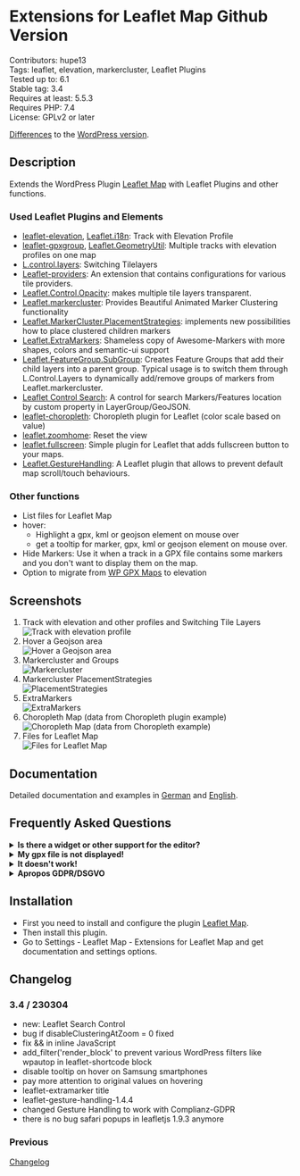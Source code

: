 # Extensions for Leaflet Map Github Version

Contributors: hupe13    
Tags: leaflet, elevation, markercluster, Leaflet Plugins   
Tested up to: 6.1  
Stable tag: 3.4  
Requires at least: 5.5.3     
Requires PHP: 7.4     
License: GPLv2 or later  

[Differences](changes.md) to the <a href="https://wordpress.org/plugins/extensions-leaflet-map/">WordPress version</a>.

## Description

Extends the WordPress Plugin <a href="https://wordpress.org/plugins/leaflet-map/">Leaflet Map</a> with Leaflet Plugins and other functions.

### Used Leaflet Plugins and Elements

*   [leaflet-elevation](https://github.com/Raruto/leaflet-elevation), [Leaflet.i18n](https://github.com/yohanboniface/Leaflet.i18n): Track with Elevation Profile
*   [leaflet-gpxgroup](https://github.com/Raruto/leaflet-elevation/blob/master/libs/leaflet-gpxgroup.js), [Leaflet.GeometryUtil](https://github.com/makinacorpus/Leaflet.GeometryUtil): Multiple tracks with elevation profiles on one map
*   [L.control.layers](https://leafletjs.com/examples/layers-control/): Switching Tilelayers
*   [Leaflet-providers](https://github.com/leaflet-extras/leaflet-providers): An extension that contains configurations for various tile providers.
*   [Leaflet.Control.Opacity](https://github.com/dayjournal/Leaflet.Control.Opacity): makes multiple tile layers transparent.
*   [Leaflet.markercluster](https://github.com/Leaflet/Leaflet.markercluster): Provides Beautiful Animated Marker Clustering functionality
*   [Leaflet.MarkerCluster.PlacementStrategies](https://github.com/adammertel/Leaflet.MarkerCluster.PlacementStrategies): implements new possibilities how to place clustered children markers
*   [Leaflet.ExtraMarkers](https://github.com/coryasilva/Leaflet.ExtraMarkers): Shameless copy of Awesome-Markers with more shapes, colors and semantic-ui support
*   [Leaflet.FeatureGroup.SubGroup](https://github.com/ghybs/Leaflet.FeatureGroup.SubGroup): Creates Feature Groups that add their child layers into a parent group. Typical usage is to switch them through L.Control.Layers to dynamically add/remove groups of markers from Leaflet.markercluster.
*   [Leaflet Control Search](https://github.com/stefanocudini/leaflet-search): A control for search Markers/Features location by custom property in LayerGroup/GeoJSON.
*   [leaflet-choropleth](https://github.com/timwis/leaflet-choropleth): Choropleth plugin for Leaflet (color scale based on value)
*   [leaflet.zoomhome](https://github.com/torfsen/leaflet.zoomhome): Reset the view
*   [leaflet.fullscreen](https://github.com/brunob/leaflet.fullscreen): Simple plugin for Leaflet that adds fullscreen button to your maps.
*   [Leaflet.GestureHandling](https://github.com/Raruto/leaflet-gesture-handling): A Leaflet plugin that allows to prevent default map scroll/touch behaviours.

### Other functions

*  List files for Leaflet Map
*  hover:
     * Highlight a gpx, kml or geojson element on mouse over
     * get a tooltip for marker, gpx, kml or geojson element on mouse over.
*   Hide Markers: Use it when a track in a GPX file contains some markers and you don't want to display them on the map.
*   Option to migrate from [WP GPX Maps](https://wordpress.org/plugins/wp-gpx-maps/) to elevation

## Screenshots

1. Track with elevation and other profiles and Switching Tile Layers<br>![Track with elevation profile](.wordpress-org/screenshot-1.png)
2. Hover a Geojson area <br>![Hover a Geojson area](.wordpress-org/screenshot-2.png)
3. Markercluster and Groups <br>![Markercluster](.wordpress-org/screenshot-3.png)
4. Markercluster PlacementStrategies <br>![PlacementStrategies](.wordpress-org/screenshot-4.png)
5. ExtraMarkers <br>![ExtraMarkers](.wordpress-org/screenshot-5.png)
6. Choropleth Map (data from Choropleth plugin example) <br>![Choropleth Map (data from Choropleth example)](.wordpress-org/screenshot-6.png)
7. Files for Leaflet Map <br>![Files for Leaflet Map](.wordpress-org/screenshot-7.png)

## Documentation

Detailed documentation and examples in <a href="https://leafext.de/">German</a> and <a href="https://leafext.de/en/">English</a>.

## Frequently Asked Questions

<p>
<details>
<summary>
<b>Is there a widget or other support for the editor?</b>
</summary>

* Unfortunately both plugins - Leaflet Map and Extensions for Leaflet Map - only work with shortcodes.
* If you have any questions please ask in the [forum](https://wordpress.org/support/plugin/extensions-leaflet-map/).
</details>

<details>
<summary>
<b>My gpx file is not displayed!</b>
</summary>

* Is the URL correct?
* Does the webserver return the correct mime type (application/gpx+xml)?
Put in your `.htaccess`:
```
AddType application/gpx+xml gpx
RewriteRule .*\.gpx$ - [L,T=application/gpx+xml]
```
</details>

<details>
<summary>
<b>It doesn't work!</b>
</summary>

* Are you using any caching plugin? Try to exclude the js files of both plugins from caching.
* Are you using any plugin to comply with the GDPR/DSGVO? There might be a problem with that.
* Please ask in the [forum](https://wordpress.org/support/plugin/extensions-leaflet-map/)!
</details>

<details>
<summary>
<b>Apropos GDPR/DSGVO</b>
</summary>

* If you need a plugin for this try [DSGVO/GDPR Snippet for Extensions for Leaflet Map](https://github.com/hupe13/extensions-leaflet-map-dsgvo).
* If you use [Complianz | GDPR/CCPA Cookie Consent](https://wordpress.org/plugins/complianz-gdpr/) see [here](https://complianz.io/leaflet-maps/).
</details>
</p>

## Installation

* First you need to install and configure the plugin <a href="https://wordpress.org/plugins/leaflet-map/">Leaflet Map</a>.
* Then install this plugin.
* Go to Settings - Leaflet Map - Extensions for Leaflet Map and get documentation and settings options.

## Changelog

### 3.4 / 230304

* new: Leaflet Search Control
* bug if disableClusteringAtZoom = 0 fixed
* fix && in inline JavaScript
* add_filter('render_block' to prevent various WordPress filters like wpautop in leaflet-shortcode block
* disable tooltip on hover on Samsung smartphones
* pay more attention to original values on hovering
* leaflet-extramarker title
* leaflet-gesture-handling-1.4.4
* changed Gesture Handling to work with Complianz-GDPR
* there is no bug safari popups in leafletjs 1.9.3 anymore

### Previous

[Changelog](CHANGELOG.md)
